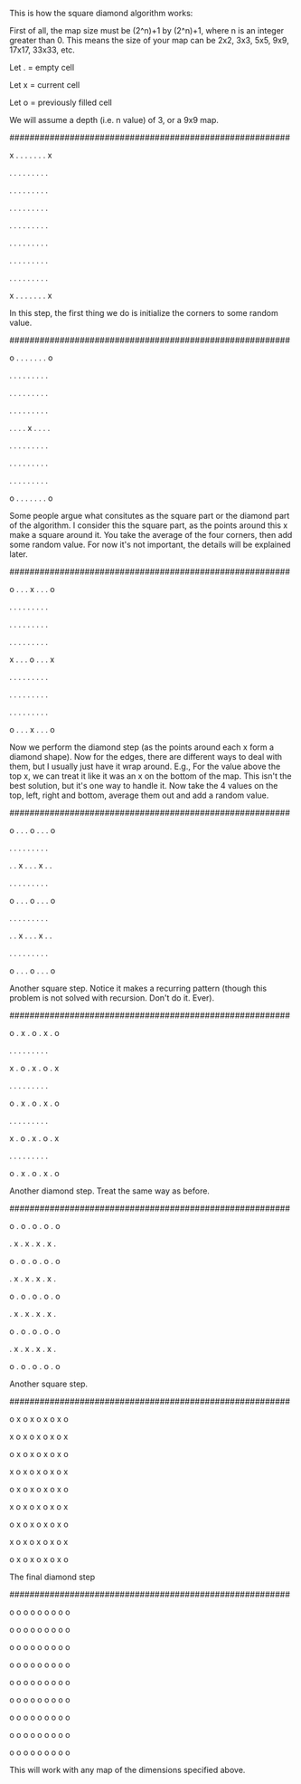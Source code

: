 This is how the square diamond algorithm works:


First of all, the map size must be (2^n)+1 by (2^n)+1, where n is an integer greater than 0. This means the size of your map can be 2x2, 3x3, 5x5, 9x9, 17x17, 33x33, etc.


Let . = empty cell

Let x = current cell

Let o = previously filled cell


We will assume a depth (i.e. n value) of 3, or a 9x9 map.


########################################################


x . . . . . . . x

. . . . . . . . .

. . . . . . . . .

. . . . . . . . .

. . . . . . . . .

. . . . . . . . .

. . . . . . . . .

. . . . . . . . .

x . . . . . . . x


In this step, the first thing we do is initialize the corners to some random value.


########################################################


o . . . . . . . o

. . . . . . . . .

. . . . . . . . .

. . . . . . . . .

. . . . x . . . .

. . . . . . . . .

. . . . . . . . .

. . . . . . . . .

o . . . . . . . o


Some people argue what consitutes as the square part or the diamond part of the algorithm. I consider this the square part, as the points around this x make a square around it. 
You take the average of the four corners, then add some random value. For now it's not important, the details will be explained later.


########################################################


o . . . x . . . o

. . . . . . . . .

. . . . . . . . .

. . . . . . . . .

x . . . o . . . x

. . . . . . . . .

. . . . . . . . .

. . . . . . . . .

o . . . x . . . o


Now we perform the diamond step (as the points around each x form a diamond shape). Now for the edges, there are different ways to deal with them, but I usually just have it wrap around. E.g., For the value above the top x, we can treat it like it was an x on the bottom of the map. This isn't the best solution, but it's one way to handle it. Now take the 4 values on the top, left, right and bottom, average them out and add a random value.


########################################################


o . . . o . . . o

. . . . . . . . .

. . x . . . x . .

. . . . . . . . .

o . . . o . . . o

. . . . . . . . .

. . x . . . x . .

. . . . . . . . .

o . . . o . . . o


Another square step. Notice it makes a recurring pattern (though this problem is not solved with recursion. Don't do it. Ever).


########################################################


o . x . o . x . o

. . . . . . . . .

x . o . x . o . x

. . . . . . . . .

o . x . o . x . o

. . . . . . . . .

x . o . x . o . x

. . . . . . . . .

o . x . o . x . o


Another diamond step. Treat the same way as before.


########################################################


o . o . o . o . o

. x . x . x . x .

o . o . o . o . o

. x . x . x . x .

o . o . o . o . o

. x . x . x . x .

o . o . o . o . o

. x . x . x . x .

o . o . o . o . o


Another square step.


########################################################


o x o x o x o x o

x o x o x o x o x

o x o x o x o x o

x o x o x o x o x

o x o x o x o x o

x o x o x o x o x

o x o x o x o x o

x o x o x o x o x

o x o x o x o x o


The final diamond step


########################################################


o o o o o o o o o

o o o o o o o o o

o o o o o o o o o

o o o o o o o o o

o o o o o o o o o

o o o o o o o o o

o o o o o o o o o

o o o o o o o o o

o o o o o o o o o


This will work with any map of the dimensions specified above.